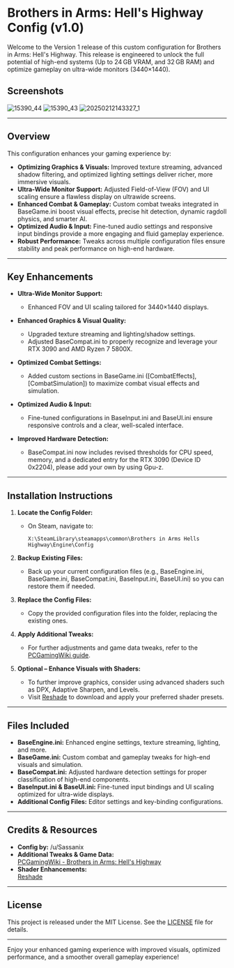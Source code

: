# Brothers in Arms: Hell's Highway Config (v1.0)

Welcome to the Version 1 release of this custom configuration for Brothers in Arms: Hell's Highway. This release is engineered to unlock the full potential of high-end systems (Up to 24 GB VRAM, and 32 GB RAM) and optimize gameplay on ultra-wide monitors (3440×1440).

## Screenshots

![15390_44](https://github.com/user-attachments/assets/d236fc6a-b23e-4b36-8197-32ddec6f6bba)
![15390_43](https://github.com/user-attachments/assets/5e730e5d-87c1-4b1d-959f-5e53a2adfd75)
![20250212143327_1](https://github.com/user-attachments/assets/41ca94a1-a3d4-437f-8fa5-e2da4fc6ad44)

---

## Overview

This configuration enhances your gaming experience by:
- **Optimizing Graphics & Visuals:** Improved texture streaming, advanced shadow filtering, and optimized lighting settings deliver richer, more immersive visuals.
- **Ultra-Wide Monitor Support:** Adjusted Field-of-View (FOV) and UI scaling ensure a flawless display on ultrawide screens.
- **Enhanced Combat & Gameplay:** Custom combat tweaks integrated in BaseGame.ini boost visual effects, precise hit detection, dynamic ragdoll physics, and smarter AI.
- **Optimized Audio & Input:** Fine-tuned audio settings and responsive input bindings provide a more engaging and fluid gameplay experience.
- **Robust Performance:** Tweaks across multiple configuration files ensure stability and peak performance on high-end hardware.

---

## Key Enhancements

- **Ultra-Wide Monitor Support:**
  - Enhanced FOV and UI scaling tailored for 3440×1440 displays.
  
- **Enhanced Graphics & Visual Quality:**
  - Upgraded texture streaming and lighting/shadow settings.
  - Adjusted BaseCompat.ini to properly recognize and leverage your RTX 3090 and AMD Ryzen 7 5800X.
  
- **Optimized Combat Settings:**
  - Added custom sections in BaseGame.ini ([CombatEffects], [CombatSimulation]) to maximize combat visual effects and simulation.
  
- **Optimized Audio & Input:**
  - Fine-tuned configurations in BaseInput.ini and BaseUI.ini ensure responsive controls and a clear, well-scaled interface.

- **Improved Hardware Detection:**
  - BaseCompat.ini now includes revised thresholds for CPU speed, memory, and a dedicated entry for the RTX 3090 (Device ID 0x2204), please add your own by using Gpu-z.

---

## Installation Instructions

1. **Locate the Config Folder:**
   - On Steam, navigate to:
     ```
     X:\SteamLibrary\steamapps\common\Brothers in Arms Hells Highway\Engine\Config
     ```

2. **Backup Existing Files:**
   - Back up your current configuration files (e.g., BaseEngine.ini, BaseGame.ini, BaseCompat.ini, BaseInput.ini, BaseUI.ini) so you can restore them if needed.

3. **Replace the Config Files:**
   - Copy the provided configuration files into the folder, replacing the existing ones.

4. **Apply Additional Tweaks:**
   - For further adjustments and game data tweaks, refer to the [PCGamingWiki guide](https://www.pcgamingwiki.com/wiki/Brothers_in_Arms:_Hell's_Highway#Game_data).

5. **Optional – Enhance Visuals with Shaders:**
   - To further improve graphics, consider using advanced shaders such as DPX, Adaptive Sharpen, and Levels.
   - Visit [Reshade](https://reshade.me/) to download and apply your preferred shader presets.

---

## Files Included

- **BaseEngine.ini:** Enhanced engine settings, texture streaming, lighting, and more.
- **BaseGame.ini:** Custom combat and gameplay tweaks for high-end visuals and simulation.
- **BaseCompat.ini:** Adjusted hardware detection settings for proper classification of high-end components.
- **BaseInput.ini & BaseUI.ini:** Fine-tuned input bindings and UI scaling optimized for ultra-wide displays.
- **Additional Config Files:** Editor settings and key-binding configurations.

---

## Credits & Resources

- **Config by:** /u/Sassanix
- **Additional Tweaks & Game Data:**  
  [PCGamingWiki - Brothers in Arms: Hell's Highway](https://www.pcgamingwiki.com/wiki/Brothers_in_Arms:_Hell's_Highway#Game_data)
- **Shader Enhancements:**  
  [Reshade](https://reshade.me/)

---

## License

This project is released under the MIT License. See the [LICENSE](LICENSE) file for details.

---

Enjoy your enhanced gaming experience with improved visuals, optimized performance, and a smoother overall gameplay experience!

